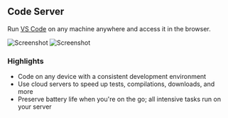 ## Code Server

Run [VS Code](https://github.com/Microsoft/vscode) on any machine anywhere and
access it in the browser.

![Screenshot](https://raw.githubusercontent.com/coder/code-server/main/docs/assets/screenshot-1.png)
![Screenshot](https://raw.githubusercontent.com/coder/code-server/main/docs/assets/screenshot-2.png)

### Highlights

- Code on any device with a consistent development environment
- Use cloud servers to speed up tests, compilations, downloads, and more
- Preserve battery life when you're on the go; all intensive tasks run on your
  server
